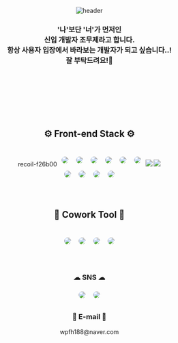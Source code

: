 <div align="center">

![header](https://capsule-render.vercel.app/api?type=waving&height=300&section=header&text=Welcome🥳&fontSize=80&fontColor=ffffff&animation=fadeIn&desc=MoojeCho%20GitHub%20&descAlignY=65&descAlign=55)
  ### '나'보단 '너'가 먼저인<br/> 신입 개발자 조무제라고 합니다.<br/>항상 사용자 입장에서 바라보는 개발자가 되고 싶습니다..!<br/>잘 부탁드려요!👋

<br><br><br><br><br><br>
<h2>⚙️ Front-end Stack ⚙️</h2>
<br>
recoil-f26b00
<img style="margin:5px; border: 2px solid white; border-radius: 20px" src="https://img.shields.io/badge/React-61DAFB?style=flat-square&logo=react&logoColor=white"/>
<img style="margin:5px; border: 2px solid white; border-radius: 20px" src="https://img.shields.io/badge/Next.js-000000?style=flat-square&logo=Next.js&logoColor=white"/>
<img style="margin:5px; border: 2px solid white; border-radius: 20px" src="https://img.shields.io/badge/TypeScript-007acc?style=flat-square&logo=TypeScript&logoColor=white"/>
<img style="margin:5px; border: 2px solid white; border-radius: 20px" src="https://img.shields.io/badge/Redux-764ABC?style=flat-square&logo=redux&logoColor=white"/>
<img style="margin:5px; border: 2px solid white; border-radius: 20px" src="https://img.shields.io/badge/recoil-f26b00?style=flat-square&logo=recoil&logoColor=white"/>
<img style="margin:5px; border: 2px solid white; border-radius: 20px" src="https://img.shields.io/badge/Axios-5A29E4?style=flat-square&logo=axios&logoColor=white"/>
<img src="https://img.shields.io/badge/styled components-DB7093?style=flat-square&logo=styled-components&logoColor=white"/>
<img src="https://img.shields.io/badge/MUI-007FFF?style=flat-square&logo=MUI&logoColor=white"/>
<br>
<img style="margin:5px; border: 2px solid white; border-radius: 20px" src="https://img.shields.io/badge/yarn-CB3837?style=flat-square&logo=yarn&logoColor=white"/>
<img style="margin:5px; border: 2px solid white; border-radius: 20px" src="https://img.shields.io/badge/Prettier-F7B93E?style=flat-square&logo=prettier&logoColor=white"/>
<img style="margin:5px; border: 2px solid white; border-radius: 20px" src="https://img.shields.io/badge/Eslint-CB3837?style=flat-square&logo=eslint&logoColor=white"/>
<img style="margin:5px; border: 2px solid white; border-radius: 20px" src="https://img.shields.io/badge/npm-CB3837?style=flat-square&logo=npm&logoColor=white"/>
<br><br><br>

<h2>🤝 Cowork Tool 🤝</h2>
<br>
<img style="margin:5px; border: 2px solid white; border-radius: 20px" src="https://img.shields.io/badge/Github-181717?style=flat-square&logo=github&logoColor=white"/>
<img style="margin:5px; border: 2px solid white; border-radius: 20px" src="https://img.shields.io/badge/Notion-000000?style=flat-square&logo=notion&logoColor=white"/>
<img style="margin:5px; border: 2px solid white; border-radius: 20px" src="https://img.shields.io/badge/Slack-4A154B?style=flat-square&logo=slack&logoColor=white"/>
<img style="margin:5px; border: 2px solid white; border-radius: 20px" src="https://img.shields.io/badge/Figma-F24E1E?style=flat-square&logo=figma&logoColor=white"/>
<br><br><br>
<h3>☁ SNS ☁</h3>
<a href="https://wpfh188.tistory.com/">
<img style="margin:5px; border: 2px solid white; border-radius: 20px" src="https://img.shields.io/badge/Tistory-000000?style=flat-square&logo=tistory&link=https://wpfh188.tistory.com/&logoColor=white"/></a>
<a href="https://www.instagram.com/cho_moo_je/">
<img style="margin:5px; border: 2px solid white; border-radius: 20px" src="https://img.shields.io/badge/Instagram-E4405F?style=flat-square&logo=instagram&link=https://www.instagram.com/cho_moo_je/&logoColor=white"/></a>
<br>

<h3>📧 E-mail 📧</h3>
wpfh188@naver.com
